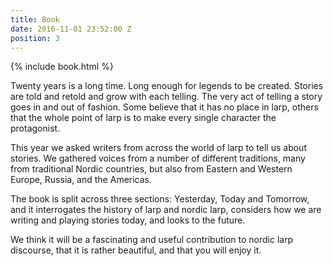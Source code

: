 ```yaml
---
title: Book
date: 2016-11-01 23:52:00 Z
position: 3
---
```


{% include book.html %}
 
Twenty years is a long time. Long enough for legends to be created. Stories are told and retold and grow with each telling. The very act of telling a story goes in and out of fashion. Some believe that it has no place in larp, others that the whole point of larp is to make every single character the protagonist.

This year we asked writers from across the world of larp to tell us about stories. We gathered voices from a number of different traditions, many from traditional Nordic countries, but also from Eastern and Western Europe, Russia, and the Americas.

The book is split across three sections: Yesterday, Today and Tomorrow, and it interrogates the history of larp and nordic larp, considers how we are writing and playing stories today, and looks to the future.

We think it will be a fascinating and useful contribution to nordic larp discourse, that it is rather beautiful, and that you will enjoy it.
